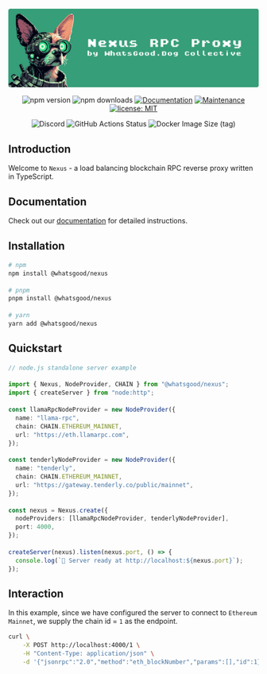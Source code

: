 <div align="center">

![hero banner with nexus dog](./docs/images/nexus-hero-banner.svg)

<div>

![npm version](https://img.shields.io/npm/v/@whatsgood/nexus)
![npm downloads](https://img.shields.io/npm/dm/@whatsgood/nexus)
<a href="https://nexus.whatsgood.dog/" target="_blank"><img alt="Documentation" src="https://img.shields.io/badge/documentation-yes-brightgreen.svg" /></a>
<a href="https://github.com/whats-good/nexus/graphs/commit-activity" target="_blank"><img alt="Maintenance" src="https://img.shields.io/badge/maintained%3F-yes-green.svg" /></a>
<a href="#" target="_blank"><img alt="license: MIT" src="https://img.shields.io/badge/license-MIT-yellow.svg" /></a>

</div>

<div>

![Discord](https://img.shields.io/discord/1003351311904948334?label=&logo=discord&logoColor=ffffff&color=7389D8&labelColor=6A7EC2)
![GitHub Actions Status](https://github.com/whats-good/nexus/actions/workflows/main-ci.yml/badge.svg)
![Docker Image Size (tag)](https://img.shields.io/docker/image-size/whatsgood/nexus/latest?logo=docker&label=Docker)

  <!-- ![GitHub stars](https://img.shields.io/github/stars/whats-good/nexus?style=social&label=Star) -->

</div>

</div>

## Introduction

Welcome to `Nexus` - a load balancing blockchain RPC reverse proxy written in TypeScript.

## Documentation

Check out our [documentation](https://nexus.whatsgood.dog) for detailed instructions.

## Installation

```sh
# npm
npm install @whatsgood/nexus

# pnpm
pnpm install @whatsgood/nexus

# yarn
yarn add @whatsgood/nexus

```

## Quickstart

```ts
// node.js standalone server example

import { Nexus, NodeProvider, CHAIN } from "@whatsgood/nexus";
import { createServer } from "node:http";

const llamaRpcNodeProvider = new NodeProvider({
  name: "llama-rpc",
  chain: CHAIN.ETHEREUM_MAINNET,
  url: "https://eth.llamarpc.com",
});

const tenderlyNodeProvider = new NodeProvider({
  name: "tenderly",
  chain: CHAIN.ETHEREUM_MAINNET,
  url: "https://gateway.tenderly.co/public/mainnet",
});

const nexus = Nexus.create({
  nodeProviders: [llamaRpcNodeProvider, tenderlyNodeProvider],
  port: 4000,
});

createServer(nexus).listen(nexus.port, () => {
  console.log(`🚀 Server ready at http://localhost:${nexus.port}`);
});
```

## Interaction

In this example, since we have configured the server to connect to `Ethereum Mainnet`, we supply the chain id = `1` as the endpoint.

```bash
curl \
    -X POST http://localhost:4000/1 \
    -H "Content-Type: application/json" \
    -d '{"jsonrpc":"2.0","method":"eth_blockNumber","params":[],"id":1}'

```

<!-- TODO: remove the nexus/README.md from version control, and only generate it pre npm publish -->
